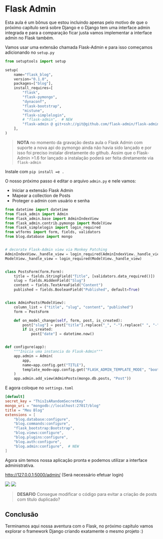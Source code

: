 # Flask Admin

Esta aula é um bônus que estou incluindo apenas pelo motivo de que o próximo capítulo será sobre Django e o Django tem uma interface admin integrada e para a comparação ficar justa vamos implementar a interface admin no Flask também.


Vamos usar uma extensão chamada Flask-Admin e para isso começamos adicionando no `setup.py`

```python
from setuptools import setup

setup(
    name="flask_blog",
    version="0.1.0",
    packages=["blog"],
    install_requires=[
        "flask",
        "flask-pymongo",
        "dynaconf",
        "flask-bootstrap",
        "mistune",
        "flask-simplelogin",
        # "flask-admin",  # NEW
        "flask-admin @ git+ssh://git@github.com/flask-admin/flask-admin#egg=flask-admin"  # NEW
    ],
)
```

> **NOTA** no momento da gravação desta aula o Flask Admin com suporte a nova api do pymongo ainda não havia sido lançado e por isso foi preciso instalar diretamente do github. Assim que o Flask-Admin >1.6 for lançado a instalação poderá ser feita diretamente via `flask-admin`

Instale com `pip install =e .`

O nosso próximo passo é editar o arquivo `admin.py` e nele vamos:

- Iniciar a extensão Flask Admin
- Mapear a collection de Posts
- Proteger o admin com usuário e senha

```python
from datetime import datetime
from flask_admin import Admin
from flask_admin.base import AdminIndexView
from flask_admin.contrib.pymongo import ModelView
from flask_simplelogin import login_required
from wtforms import form, fields, validators
from blog.database import mongo


# decorate Flask-Admin view via Monkey Patching
AdminIndexView._handle_view = login_required(AdminIndexView._handle_view)
ModelView._handle_view = login_required(ModelView._handle_view)


class PostsForm(form.Form):
    title = fields.StringField("Title", [validators.data_required()])
    slug = fields.HiddenField("Slug")
    content = fields.TextAreaField("Content")
    published = fields.BooleanField("Published", default=True)


class AdminPosts(ModelView):
    column_list = ("title", "slug", "content", "published")
    form = PostsForm

    def on_model_change(self, form, post, is_created):
        post["slug"] = post["title"].replace("_", "-").replace(" ", "-").lower()
        if is_created:
            post["date"] = datetime.now()


def configure(app):
    """Inicia uma instancia do Flask-Admin"""
    app.admin = Admin(
        app,
        name=app.config.get("TITLE"),
        template_mode=app.config.get("FLASK_ADMIN_TEMPLATE_MODE", "bootstrap2"),
    )
    app.admin.add_view(AdminPosts(mongo.db.posts, "Post"))
```

E agora coloque no `settings.toml`

```toml
[default]
secret_key = "ThisIsARandomSecretKey"
mongo_uri = "mongodb://localhost:27017/blog"
title = "Meu Blog"
extensions = [
    "blog.database:configure",
    "blog.commands:configure",
    "flask_bootstrap:Bootstrap",
    "blog.views:configure",
    "blog.plugins:configure",
    "blog.auth:configure",
    "blog.admin:configure",  # NEW
]
```


Agora sim temos nossa aplicação pronta e podemos utilizar a interface administrativa.

http://127.0.0.1:5000/admin/  (Será necessário efetuar login)

![](imgs/flask_admin1.png)
![](imgs/flask_admin2.png)


> **DESAFIO** Consegue modificar o código para evitar a criação de posts com titulo duplicado?


## Conclusão

Terminamos aqui nossa aventura com o Flask, no próximo capítulo vamos explorar o framework Django criando exatamente o mesmo projeto :)
